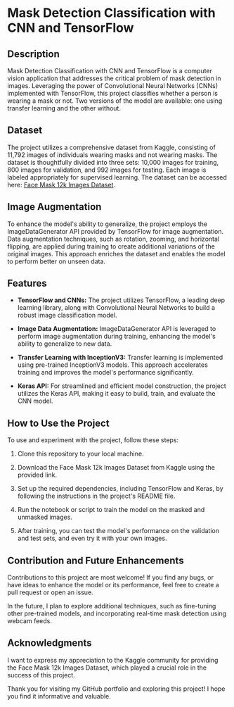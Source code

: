 # Mask Detection Classification with CNN and TensorFlow

## Description

Mask Detection Classification with CNN and TensorFlow is a computer vision application that addresses the critical problem of mask detection in images. Leveraging the power of Convolutional Neural Networks (CNNs) implemented with TensorFlow, this project classifies whether a person is wearing a mask or not. Two versions of the model are available: one using transfer learning and the other without.

## Dataset

The project utilizes a comprehensive dataset from Kaggle, consisting of 11,792 images of individuals wearing masks and not wearing masks. The dataset is thoughtfully divided into three sets: 10,000 images for training, 800 images for validation, and 992 images for testing. Each image is labeled appropriately for supervised learning. The dataset can be accessed here: [Face Mask 12k Images Dataset](https://www.kaggle.com/datasets/ashishjangra27/face-mask-12k-images-dataset).

## Image Augmentation

To enhance the model's ability to generalize, the project employs the ImageDataGenerator API provided by TensorFlow for image augmentation. Data augmentation techniques, such as rotation, zooming, and horizontal flipping, are applied during training to create additional variations of the original images. This approach enriches the dataset and enables the model to perform better on unseen data.

## Features

- **TensorFlow and CNNs:** The project utilizes TensorFlow, a leading deep learning library, along with Convolutional Neural Networks to build a robust image classification model.

- **Image Data Augmentation:** ImageDataGenerator API is leveraged to perform image augmentation during training, enhancing the model's ability to generalize to new data.

- **Transfer Learning with InceptionV3:** Transfer learning is implemented using pre-trained InceptionV3 models. This approach accelerates training and improves the model's performance significantly.

- **Keras API:** For streamlined and efficient model construction, the project utilizes the Keras API, making it easy to build, train, and evaluate the CNN model.

## How to Use the Project

To use and experiment with the project, follow these steps:

1. Clone this repository to your local machine.

2. Download the Face Mask 12k Images Dataset from Kaggle using the provided link.

3. Set up the required dependencies, including TensorFlow and Keras, by following the instructions in the project's README file.

4. Run the notebook or script to train the model on the masked and unmasked images.

5. After training, you can test the model's performance on the validation and test sets, and even try it with your own images.

## Contribution and Future Enhancements

Contributions to this project are most welcome! If you find any bugs, or have ideas to enhance the model or its performance, feel free to create a pull request or open an issue.

In the future, I plan to explore additional techniques, such as fine-tuning other pre-trained models, and incorporating real-time mask detection using webcam feeds.

## Acknowledgments

I want to express my appreciation to the Kaggle community for providing the Face Mask 12k Images Dataset, which played a crucial role in the success of this project.

Thank you for visiting my GitHub portfolio and exploring this project! I hope you find it informative and valuable.
